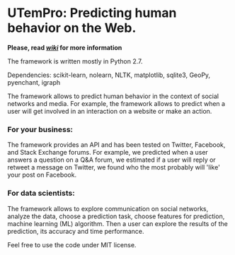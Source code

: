 # UTemPro: Predicting human behavior on the Web. 

**Please, read [_wiki_](https://github.com/Nik0l/UTemPr/wiki) for more information**

The framework is written mostly in Python 2.7.

Dependencies:
scikit-learn, nolearn, NLTK, matplotlib, sqlite3, GeoPy, pyenchant, igraph

The framework allows to predict human behavior in the context of social networks and media. For example, the framework allows to predict when a user will get involved in an interaction on a website or make an action.

### For your business:

The framework provides an API and has been tested on Twitter, Facebook, and Stack Exchange forums. For example, we predicted when a user answers a question on a Q&A forum, we estimated if a user will reply or retweet a message on Twitter, we found who the most probably will 'like' your post on Facebook. 

### For data scientists:

The framework allows to explore communication on social networks, analyze the data, choose a prediction task, choose features for prediction, machine learning (ML) algorithm. Then a user can explore the results of the prediction, its accuracy and time performance.

Feel free to use the code under MIT license.
